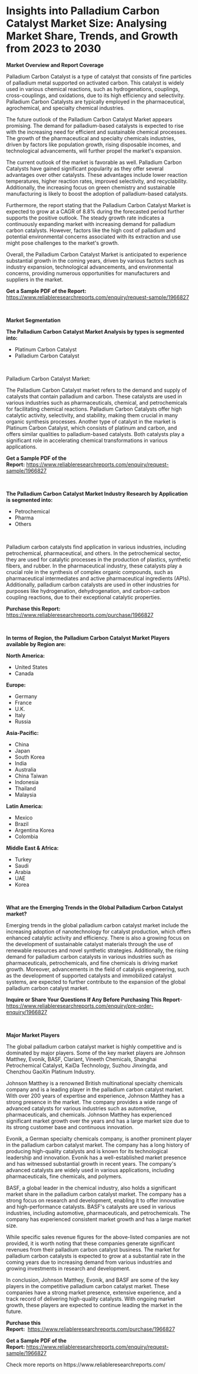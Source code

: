 <p><h1>Insights into Palladium Carbon Catalyst Market Size: Analysing Market Share, Trends, and Growth from 2023 to 2030</h1></p><p><strong>Market Overview and Report Coverage</strong></p>
<p><p>Palladium Carbon Catalyst is a type of catalyst that consists of fine particles of palladium metal supported on activated carbon. This catalyst is widely used in various chemical reactions, such as hydrogenations, couplings, cross-couplings, and oxidations, due to its high efficiency and selectivity. Palladium Carbon Catalysts are typically employed in the pharmaceutical, agrochemical, and specialty chemical industries.</p><p>The future outlook of the Palladium Carbon Catalyst Market appears promising. The demand for palladium-based catalysts is expected to rise with the increasing need for efficient and sustainable chemical processes. The growth of the pharmaceutical and specialty chemicals industries, driven by factors like population growth, rising disposable incomes, and technological advancements, will further propel the market's expansion.</p><p>The current outlook of the market is favorable as well. Palladium Carbon Catalysts have gained significant popularity as they offer several advantages over other catalysts. These advantages include lower reaction temperatures, higher reaction rates, improved selectivity, and recyclability. Additionally, the increasing focus on green chemistry and sustainable manufacturing is likely to boost the adoption of palladium-based catalysts.</p><p>Furthermore, the report stating that the Palladium Carbon Catalyst Market is expected to grow at a CAGR of 8.8% during the forecasted period further supports the positive outlook. The steady growth rate indicates a continuously expanding market with increasing demand for palladium carbon catalysts. However, factors like the high cost of palladium and potential environmental concerns associated with its extraction and use might pose challenges to the market's growth.</p><p>Overall, the Palladium Carbon Catalyst Market is anticipated to experience substantial growth in the coming years, driven by various factors such as industry expansion, technological advancements, and environmental concerns, providing numerous opportunities for manufacturers and suppliers in the market.</p></p>
<p><strong>Get a Sample PDF of the Report:</strong> <a href="https://www.reliableresearchreports.com/enquiry/request-sample/1966827">https://www.reliableresearchreports.com/enquiry/request-sample/1966827</a></p>
<p>&nbsp;</p>
<p><strong>Market Segmentation</strong></p>
<p><strong>The Palladium Carbon Catalyst Market Analysis by types is segmented into:</strong></p>
<p><ul><li>Platinum Carbon Catalyst</li><li>Palladium Carbon Catalyst</li></ul></p>
<p>&nbsp;</p>
<p><p>Palladium Carbon Catalyst Market:</p><p>The Palladium Carbon Catalyst market refers to the demand and supply of catalysts that contain palladium and carbon. These catalysts are used in various industries such as pharmaceuticals, chemical, and petrochemicals for facilitating chemical reactions. Palladium Carbon Catalysts offer high catalytic activity, selectivity, and stability, making them crucial in many organic synthesis processes. Another type of catalyst in the market is Platinum Carbon Catalyst, which consists of platinum and carbon, and offers similar qualities to palladium-based catalysts. Both catalysts play a significant role in accelerating chemical transformations in various applications.</p></p>
<p><strong>Get a Sample PDF of the Report:</strong>&nbsp;<a href="https://www.reliableresearchreports.com/enquiry/request-sample/1966827">https://www.reliableresearchreports.com/enquiry/request-sample/1966827</a></p>
<p>&nbsp;</p>
<p><strong>The Palladium Carbon Catalyst Market Industry Research by Application is segmented into:</strong></p>
<p><ul><li>Petrochemical</li><li>Pharma</li><li>Others</li></ul></p>
<p>&nbsp;</p>
<p><p>Palladium carbon catalysts find application in various industries, including petrochemical, pharmaceutical, and others. In the petrochemical sector, they are used for catalytic processes in the production of plastics, synthetic fibers, and rubber. In the pharmaceutical industry, these catalysts play a crucial role in the synthesis of complex organic compounds, such as pharmaceutical intermediates and active pharmaceutical ingredients (APIs). Additionally, palladium carbon catalysts are used in other industries for purposes like hydrogenation, dehydrogenation, and carbon-carbon coupling reactions, due to their exceptional catalytic properties.</p></p>
<p><strong>Purchase this Report:</strong>&nbsp; <a href="https://www.reliableresearchreports.com/purchase/1966827">https://www.reliableresearchreports.com/purchase/1966827</a></p>
<p>&nbsp;</p>
<p><strong>In terms of Region, the Palladium Carbon Catalyst Market Players available by Region are:</strong></p>
<p>
    <p> <strong> North America: </strong>
        <ul>
            <li>United States</li>
            <li>Canada</li>
        </ul>
        </p> 
    <p> <strong> Europe: </strong>
        <ul>
            <li>Germany</li>
            <li>France</li>
            <li>U.K.</li>
            <li>Italy</li>
            <li>Russia</li>
        </ul>
        </p> 
    <p> <strong> Asia-Pacific: </strong>
        <ul>
            <li>China</li>
            <li>Japan</li>
            <li>South Korea</li>
            <li>India</li>
            <li>Australia</li>
            <li>China Taiwan</li>
            <li>Indonesia</li>
            <li>Thailand</li>
            <li>Malaysia</li>
        </ul>
        </p> 
    <p> <strong> Latin America: </strong>
        <ul>
            <li>Mexico</li>
            <li>Brazil</li>
            <li>Argentina Korea</li>
            <li>Colombia</li>
        </ul>
        </p> 
    <p> <strong> Middle East & Africa: </strong>
        <ul>
            <li>Turkey</li>
            <li>Saudi</li>
            <li>Arabia</li>
            <li>UAE</li>
            <li>Korea</li>
        </ul>
    </p>
    </p>
<p>&nbsp;</p>
<p><strong>What are the Emerging Trends in the Global Palladium Carbon Catalyst market?</strong></p>
<p><p>Emerging trends in the global palladium carbon catalyst market include the increasing adoption of nanotechnology for catalyst production, which offers enhanced catalytic activity and efficiency. There is also a growing focus on the development of sustainable catalyst materials through the use of renewable resources and novel synthetic strategies. Additionally, the rising demand for palladium carbon catalysts in various industries such as pharmaceuticals, petrochemicals, and fine chemicals is driving market growth. Moreover, advancements in the field of catalysis engineering, such as the development of supported catalysts and immobilized catalyst systems, are expected to further contribute to the expansion of the global palladium carbon catalyst market.</p></p>
<p><strong>Inquire or Share Your Questions If Any Before Purchasing This Report</strong>- <a href="https://www.reliableresearchreports.com/enquiry/pre-order-enquiry/1966827">https://www.reliableresearchreports.com/enquiry/pre-order-enquiry/1966827</a></p>
<p>&nbsp;</p>
<p><strong>Major Market Players</strong></p>
<p><p>The global palladium carbon catalyst market is highly competitive and is dominated by major players. Some of the key market players are Johnson Matthey, Evonik, BASF, Clariant, Vineeth Chemicals, Shanghai Petrochemical Catalyst, KaiDa Technology, Suzhou Jinxingda, and Chenzhou GaoXin Platinum Industry. </p><p>Johnson Matthey is a renowned British multinational specialty chemicals company and is a leading player in the palladium carbon catalyst market. With over 200 years of expertise and experience, Johnson Matthey has a strong presence in the market. The company provides a wide range of advanced catalysts for various industries such as automotive, pharmaceuticals, and chemicals. Johnson Matthey has experienced significant market growth over the years and has a large market size due to its strong customer base and continuous innovation.</p><p>Evonik, a German specialty chemicals company, is another prominent player in the palladium carbon catalyst market. The company has a long history of producing high-quality catalysts and is known for its technological leadership and innovation. Evonik has a well-established market presence and has witnessed substantial growth in recent years. The company's advanced catalysts are widely used in various applications, including pharmaceuticals, fine chemicals, and polymers.</p><p>BASF, a global leader in the chemical industry, also holds a significant market share in the palladium carbon catalyst market. The company has a strong focus on research and development, enabling it to offer innovative and high-performance catalysts. BASF's catalysts are used in various industries, including automotive, pharmaceuticals, and petrochemicals. The company has experienced consistent market growth and has a large market size.</p><p>While specific sales revenue figures for the above-listed companies are not provided, it is worth noting that these companies generate significant revenues from their palladium carbon catalyst business. The market for palladium carbon catalysts is expected to grow at a substantial rate in the coming years due to increasing demand from various industries and growing investments in research and development.</p><p>In conclusion, Johnson Matthey, Evonik, and BASF are some of the key players in the competitive palladium carbon catalyst market. These companies have a strong market presence, extensive experience, and a track record of delivering high-quality catalysts. With ongoing market growth, these players are expected to continue leading the market in the future.</p></p>
<p><strong>Purchase this Report:</strong>&nbsp;&nbsp;<a href="https://www.reliableresearchreports.com/purchase/1966827">https://www.reliableresearchreports.com/purchase/1966827</a></p>
<p></p>
<p><strong>Get a Sample PDF of the Report:</strong>&nbsp;<a href="https://www.reliableresearchreports.com/enquiry/request-sample/1966827">https://www.reliableresearchreports.com/enquiry/request-sample/1966827</a></p>
<p>Check more reports on https://www.reliableresearchreports.com/</p>